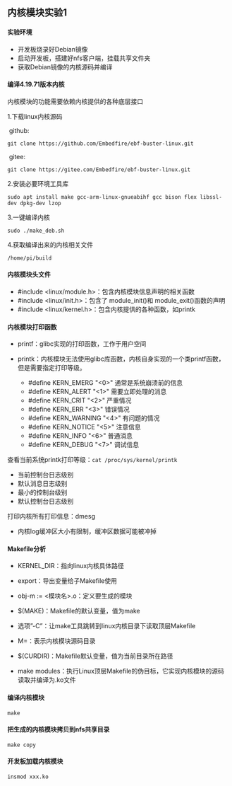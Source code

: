 ## 内核模块实验1

#### 实验环境

- 开发板烧录好Debian镜像
- 启动开发板，搭建好nfs客户端，挂载共享文件夹
- 获取Debian镜像的内核源码并编译

#### 编译4.19.71版本内核

内核模块的功能需要依赖内核提供的各种底层接口

1.下载linux内核源码

​	github:

```
git clone https://github.com/Embedfire/ebf-buster-linux.git
```

​	gitee:

```
git clone https://gitee.com/Embedfire/ebf-buster-linux.git
```

2.安装必要环境工具库

```
sudo apt install make gcc-arm-linux-gnueabihf gcc bison flex libssl-dev dpkg-dev lzop
```

3.一键编译内核

```
sudo ./make_deb.sh
```

4.获取编译出来的内核相关文件

```
/home/pi/build
```

#### 内核模块头文件

- #include <linux/module.h>：包含内核模块信息声明的相关函数
- #include <linux/init.h>：包含了 module_init()和 module_exit()函数的声明
-  #include <linux/kernel.h>：包含内核提供的各种函数，如printk

#### 内核模块打印函数

- printf：glibc实现的打印函数，工作于用户空间

- printk：内核模块无法使用glibc库函数，内核自身实现的一个类printf函数，但是需要指定打印等级。
  - \#define KERN_EMERG 	"<0>" 通常是系统崩溃前的信息
  - #define KERN_ALERT          "<1>" 需要立即处理的消息
  - #define KERN_CRIT             "<2>" 严重情况
  - #define KERN_ERR              "<3>" 错误情况
  - #define KERN_WARNING   "<4>" 有问题的情况
  - #define KERN_NOTICE       "<5>" 注意信息
  - #define KERN_INFO            "<6>" 普通消息
  - #define KERN_DEBUG        "<7>" 调试信息

查看当前系统printk打印等级：`cat /proc/sys/kernel/printk`

- 当前控制台日志级别
- 默认消息日志级别
- 最小的控制台级别
- 默认控制台日志级别

打印内核所有打印信息：dmesg

- 内核log缓冲区大小有限制，缓冲区数据可能被冲掉

#### Makefile分析

- KERNEL_DIR：指向linux内核具体路径
- export：导出变量给子Makefile使用 
- obj-m := <模块名>.o：定义要生成的模块
- $(MAKE)：Makefile的默认变量，值为make

- 选项”-C”：让make工具跳转到linux内核目录下读取顶层Makefile

- M=：表示内核模块源码目录
- $(CURDIR)：Makefile默认变量，值为当前目录所在路径

- make modules：执行Linux顶层Makefile的伪目标，它实现内核模块的源码读取并编译为.ko文件

#### 编译内核模块

```
make
```

#### 把生成的内核模块拷贝到nfs共享目录

```
make copy
```

#### 开发板加载内核模块

```
insmod xxx.ko
```

